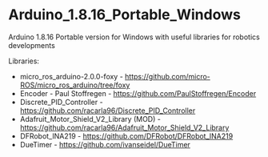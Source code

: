 # Arduino_1.8.16_Portable_Windows
Arduino 1.8.16 Portable version for Windows with useful libraries for robotics developments

Libraries:
- micro_ros_arduino-2.0.0-foxy - https://github.com/micro-ROS/micro_ros_arduino/tree/foxy
- Encoder - Paul Stoffregen - https://github.com/PaulStoffregen/Encoder
- Discrete_PID_Controller - https://github.com/racarla96/Discrete_PID_Controller
- Adafruit_Motor_Shield_V2_Library (MOD) - https://github.com/racarla96/Adafruit_Motor_Shield_V2_Library
- DFRobot_INA219 - https://github.com/DFRobot/DFRobot_INA219
- DueTimer - https://github.com/ivanseidel/DueTimer